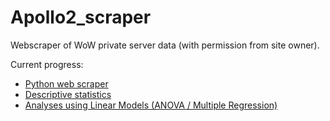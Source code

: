 # Apollo2_scraper
Webscraper of WoW private server data (with permission from site owner).

Current progress:

- [Python web scraper](scraper/apolloPy_WebScraper.py)
- [Descriptive statistics](ApolloPy_R_StatDesc.md)
- [Analyses using Linear Models (ANOVA / Multiple Regression)](ApolloPy_R_Anl01.md)
